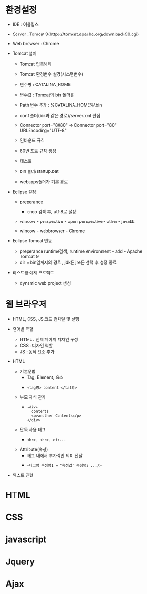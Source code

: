 
# 환경설정

- IDE       : 이클립스
- Server    : Tomcat 9(https://tomcat.apache.org/download-90.cgi)
- Web browser : Chrome

- Tomcat 설치
    - Tomcat 압축해제
    
    - Tomcat 환경변수 설정(시스템변수)
    - 변수명 : CATALINA_HOME
    - 변수값 : Tomcat의 bin 폴더를
    - Path 변수 추가 : %CATALINA_HOME%\bin
    
    - conf 폴더(bin과 같은 경로)/server.xml 편집
    - Connector port="8080" => Connector port="80" URLEncoding="UTF-8"

    - 인바운드 규칙
    - 80번 포트 규칙 생성

    - 테스트
    - bin 폴더/startup.bat

    - webapps폴더가 기본 경로

- Eclipse 설정
    - preperance
        - enco 검색 후, utf-8로 설정

    - window - perspective - open perspective - other - javaEE
    - window - webbrowser - Chrome

- Eclipse Tomcat 연동
    - preperance runtime검색, runtime environment - add - Apache Tomcat 9
    - dir = bin앞까지의 경로 , jdk든 jre든 선택 후 설정 종료

- 테스트용 예제 프로젝트
    - dynamic web project 생성

# 웹 브라우저

- HTML, CSS, JS 코드 컴파일 및 실행

- 언어별 역할
    - HTML : 전체 페이지 디자인 구성
    - CSS : 디자인 역할
    - JS : 동적 요소 추가

- HTML
    - 기본문법
        - Tag, Element, 요소
        - ```
          <tag명> content </tat명>
          ```
    - 부모 자식 관계
        - ```
          <div>
            contents
            <p>another Contents</p>
          </div>
          ```
    - 단독 사용 태그
        - ```
          <br>, <hr>, etc...
          ```
    - Attribute(속성)
        - 태그 내에서 부가적인 의미 전달
        - ```
          <태그명 속성명1 = "속성값" 속성명2 .../>
          ```

- 텍스트 관련

# HTML

# CSS

# javascript

# Jquery

# Ajax